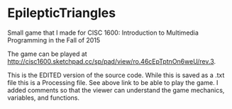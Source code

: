 # EpilepticTriangles
Small game that I made for CISC 1600: Introduction to Multimedia Programming in the Fall of 2015

The game can be played at http://cisc1600.sketchpad.cc/sp/pad/view/ro.46cEpTptnOn6weU/rev.3. 


This is the EDITED version of the source code. 
While this is saved as a .txt file this is a Processing file. See above link to be able to play the game. 
I added comments so that the viewer can understand the game mechanics, variables, and functions. 